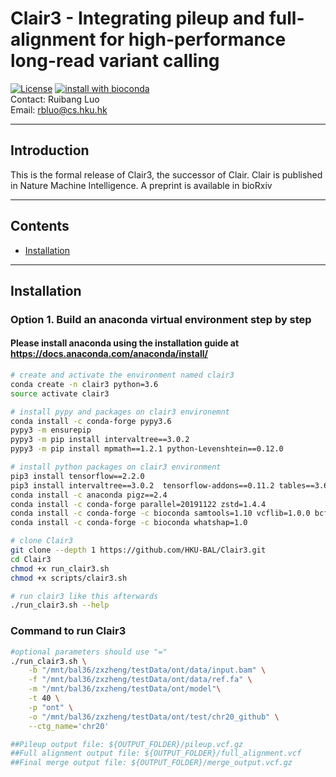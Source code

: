 
# Clair3 - Integrating pileup and full-alignment for high-performance long-read variant calling

[![License](https://img.shields.io/badge/License-BSD%203--Clause-blue.svg)](https://opensource.org/licenses/BSD-3-Clause) [![install with bioconda](https://img.shields.io/badge/install%20with-bioconda-brightgreen.svg?style=flat)](http://bioconda.github.io/recipes/clair/README.html) \
Contact: Ruibang Luo \
Email: rbluo@cs.hku.hk

---

## Introduction



This is the formal release of Clair3, the successor of Clair. Clair is published in Nature Machine Intelligence. A preprint is available in bioRxiv

---

## Contents

- [Installation](#installation)



---

## Installation

### Option 1. Build an anaconda virtual environment step by step

#### Please install anaconda using the installation guide at https://docs.anaconda.com/anaconda/install/

```bash
# create and activate the environment named clair3
conda create -n clair3 python=3.6
source activate clair3

# install pypy and packages on clair3 environemnt
conda install -c conda-forge pypy3.6
pypy3 -m ensurepip
pypy3 -m pip install intervaltree==3.0.2
pypy3 -m pip install mpmath==1.2.1 python-Levenshtein==0.12.0 

# install python packages on clair3 environment
pip3 install tensorflow==2.2.0
pip3 install intervaltree==3.0.2  tensorflow-addons==0.11.2 tables==3.6.1 python-Levenshtein==0.12.0
conda install -c anaconda pigz==2.4
conda install -c conda-forge parallel=20191122 zstd=1.4.4
conda install -c conda-forge -c bioconda samtools=1.10 vcflib=1.0.0 bcftools=1.10.2
conda install -c conda-forge -c bioconda whatshap=1.0

# clone Clair3
git clone --depth 1 https://github.com/HKU-BAL/Clair3.git
cd Clair3
chmod +x run_clair3.sh
chmod +x scripts/clair3.sh

# run clair3 like this afterwards
./run_clair3.sh --help
```



### Command to run Clair3

```bash
#optional parameters should use "="
./run_clair3.sh \
    -b "/mnt/bal36/zxzheng/testData/ont/data/input.bam" \
    -f "/mnt/bal36/zxzheng/testData/ont/data/ref.fa" \
    -m "/mnt/bal36/zxzheng/testData/ont/model"\
    -t 40 \
    -p "ont" \
    -o "/mnt/bal36/zxzheng/testData/ont/test/chr20_github" \
    --ctg_name='chr20'

##Pileup output file: ${OUTPUT_FOLDER}/pileup.vcf.gz
##Full alignment output file: ${OUTPUT_FOLDER}/full_alignment.vcf
##Final merge output file: ${OUTPUT_FOLDER}/merge_output.vcf.gz
```

#### 